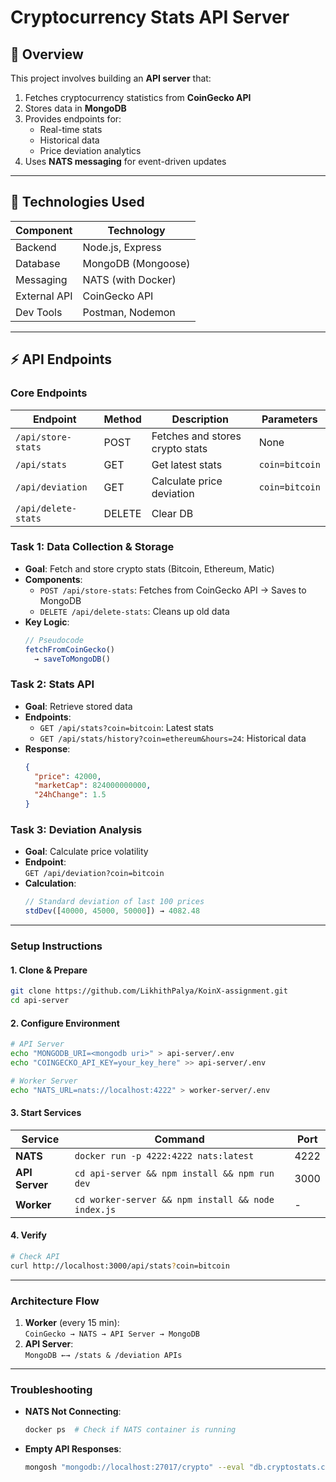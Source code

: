 # Cryptocurrency Stats API Server  

## 📌 Overview  
This project involves building an **API server** that:  
1. Fetches cryptocurrency statistics from **CoinGecko API**  
2. Stores data in **MongoDB**  
3. Provides endpoints for:  
   - Real-time stats  
   - Historical data  
   - Price deviation analytics  
4. Uses **NATS messaging** for event-driven updates  

---

## 🔧 Technologies Used  
| Component | Technology |
|-----------|------------|
| Backend | Node.js, Express |
| Database | MongoDB (Mongoose) |
| Messaging | NATS (with Docker) |
| External API | CoinGecko API |
| Dev Tools | Postman, Nodemon |

---

## ⚡ API Endpoints  

### **Core Endpoints**
| Endpoint | Method | Description | Parameters |
|----------|--------|-------------|------------|
| `/api/store-stats` | POST | Fetches and stores crypto stats | None |
| `/api/stats` | GET | Get latest stats | `coin=bitcoin` |
| `/api/deviation` | GET | Calculate price deviation | `coin=bitcoin` |
|  `/api/delete-stats` | DELETE | Clear DB |
### **Task 1: Data Collection & Storage**  
- **Goal**: Fetch and store crypto stats (Bitcoin, Ethereum, Matic)  
- **Components**:  
  - `POST /api/store-stats`: Fetches from CoinGecko API → Saves to MongoDB  
  - `DELETE /api/delete-stats`: Cleans up old data  
- **Key Logic**:  
  ```javascript
  // Pseudocode
  fetchFromCoinGecko() 
    → saveToMongoDB()
  ```

### **Task 2: Stats API**  
- **Goal**: Retrieve stored data  
- **Endpoints**:  
  - `GET /api/stats?coin=bitcoin`: Latest stats  
  - `GET /api/stats/history?coin=ethereum&hours=24`: Historical data  
- **Response**:  
  ```json
  {
    "price": 42000,
    "marketCap": 824000000000,
    "24hChange": 1.5
  }
  ```

### **Task 3: Deviation Analysis**  
- **Goal**: Calculate price volatility  
- **Endpoint**:  
  `GET /api/deviation?coin=bitcoin`  
- **Calculation**:  
  ```javascript
  // Standard deviation of last 100 prices
  stdDev([40000, 45000, 50000]) → 4082.48
  ```

---

### **Setup Instructions**  

#### **1. Clone & Prepare**  
```bash
git clone https://github.com/LikhithPalya/KoinX-assignment.git
cd api-server
```

#### **2. Configure Environment**  
```bash
# API Server
echo "MONGODB_URI=<mongodb uri>" > api-server/.env
echo "COINGECKO_API_KEY=your_key_here" >> api-server/.env

# Worker Server
echo "NATS_URL=nats://localhost:4222" > worker-server/.env
```

#### **3. Start Services**  
| Service | Command | Port |
|---------|---------|------|
| **NATS** | `docker run -p 4222:4222 nats:latest` | 4222 |
| **API Server** | `cd api-server && npm install && npm run dev` | 3000 |
| **Worker** | `cd worker-server && npm install && node index.js` | - |

#### **4. Verify**  
```bash
# Check API
curl http://localhost:3000/api/stats?coin=bitcoin

```

---

### **Architecture Flow**  
1. **Worker** (every 15 min):  
   `CoinGecko → NATS → API Server → MongoDB`  
2. **API Server**:  
   `MongoDB ←→ /stats & /deviation APIs`  

---

### **Troubleshooting**  
- **NATS Not Connecting**:  
  ```bash
  docker ps  # Check if NATS container is running
  ```
- **Empty API Responses**:  
  ```bash
  mongosh "mongodb://localhost:27017/crypto" --eval "db.cryptostats.countDocuments()"
